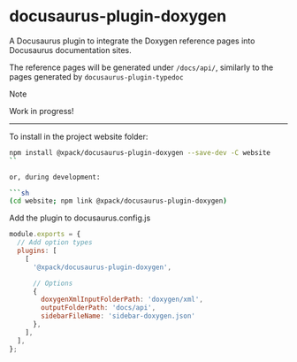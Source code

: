 # docusaurus-plugin-doxygen

A Docusaurus plugin to integrate the Doxygen reference pages into Docusaurus documentation sites.

The reference pages will be generated under `/docs/api/`, similarly to the pages generated by `docusaurus-plugin-typedoc`

> [!NOTE]
> Work in progress!

---

To install in the project website folder:

```sh
npm install @xpack/docusaurus-plugin-doxygen --save-dev -C website
``

or, during development:

```sh
(cd website; npm link @xpack/docusaurus-plugin-doxygen)
```

Add the plugin to docusaurus.config.js

```js
module.exports = {
  // Add option types
  plugins: [
    [
      '@xpack/docusaurus-plugin-doxygen',

      // Options
      {
        doxygenXmlInputFolderPath: 'doxygen/xml',
        outputFolderPath: 'docs/api',
        sidebarFileName: 'sidebar-doxygen.json'
      },
    ],
  ],
};
```
